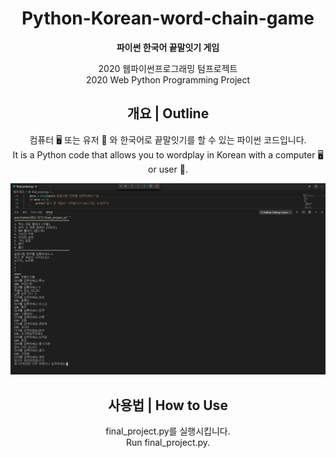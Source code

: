 <div align="center">

# Python-Korean-word-chain-game
**파이썬 한국어 끝말잇기 게임**

2020 웹파이썬프로그래밍 텀프로젝트<br>
2020 Web Python Programming Project

## 개요 | Outline
컴퓨터 🖥️ 또는 유저 🧔 와 한국어로 끝말잇기를 할 수 있는 파이썬 코드입니다.<br>
It is a Python code that allows you to wordplay in Korean with a computer 🖥️ or user 🧔.

<img src="파이썬 횟수 대결 플레이.png">

## 사용법 | How to Use

final_project.py를 실행시킵니다.<br>
Run final_project.py.

</div>
